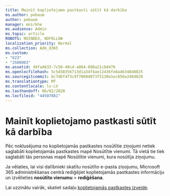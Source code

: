```yaml
---
title: Mainīt koplietojamo pastkasti sūtīt kā darbība
ms.author: pebaum
author: pebaum
manager: mnirkhe
ms.audience: Admin
ms.topic: article
ROBOTS: NOINDEX, NOFOLLOW
localization_priority: Normal
ms.collection: Adm_O365
ms.custom:
- "623"
- "3500003"
ms.assetid: 49fa4633-7c50-40cd-a064-608a21cb0476
ms.openlocfilehash: 5c5d38356713d1a34f4ae12436fe8a46348d8025
ms.sourcegitcommit: bc7d6f4f3c9f7060d073f5130e1ec856e248d020
ms.translationtype: MT
ms.contentlocale: lv-LV
ms.lasthandoff: 06/02/2020
ms.locfileid: "44507881"
---
```

# <a name="changing-shared-mailbox-send-as-behavior"></a>Mainīt koplietojamo pastkasti sūtīt kā darbība

Pēc noklusējuma no koplietojamās pastkastes nosūtītie ziņojumi netiek saglabāti koplietojamās pastkastes mapē Nosūtītie vienumi. Tā vietā tie tiek saglabāti tās personas mapē Nosūtītie vienumi, kura nosūtīja ziņojumu.
  
Ja vēlaties, lai visi dalībnieki skatītu nosūtīto e-pasta ziņojumu, Microsoft 365 administrēšanas centrā rediģējiet koplietojamās pastkastes informāciju un izvēlieties **nosūtīto vienumu** \> **rediģēšana**.
  
Lai uzzinātu vairāk, skatiet sadaļu [koplietojamās pastkastes izveide](https://docs.microsoft.com/microsoft-365/admin/email/create-a-shared-mailbox).
  